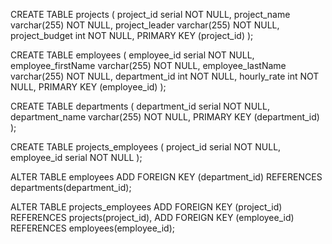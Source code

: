 CREATE TABLE projects (
    project_id serial NOT NULL,
    project_name varchar(255) NOT NULL,
    project_leader varchar(255) NOT NULL,
    project_budget int NOT NULL,
    PRIMARY KEY (project_id)
);

CREATE TABLE employees (
    employee_id serial NOT NULL,
    employee_firstName varchar(255) NOT NULL,
    employee_lastName varchar(255) NOT NULL,
    department_id int NOT NULL,
    hourly_rate int NOT NULL,
    PRIMARY KEY (employee_id)
);

CREATE TABLE departments (
    department_id serial NOT NULL,
    department_name varchar(255) NOT NULL,
    PRIMARY KEY (department_id)
);

CREATE TABLE projects_employees (
    project_id serial NOT NULL,
    employee_id serial NOT NULL
);

ALTER TABLE employees
    ADD FOREIGN KEY (department_id) REFERENCES departments(department_id);

ALTER TABLE projects_employees
    ADD FOREIGN KEY (project_id) REFERENCES projects(project_id),
    ADD FOREIGN KEY (employee_id) REFERENCES employees(employee_id);